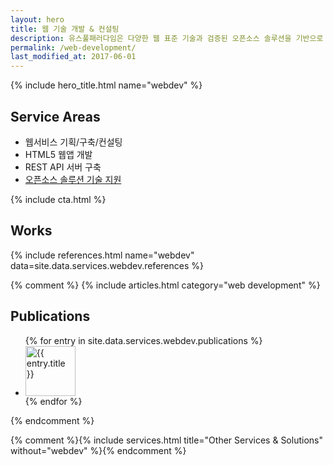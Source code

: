 ```yaml
---
layout: hero
title: 웹 기술 개발 & 컨설팅
description: 유스풀패러다임은 다양한 웹 표준 기술과 검증된 오픈소스 솔루션을 기반으로 웹서비스와 솔루션을 만들고 운영합니다.
permalink: /web-development/
last_modified_at: 2017-06-01
---
```


{% include hero_title.html name="webdev" %}

<div class="page-header">
  <h2>Service Areas</h2>
</div>

* 웹서비스 기획/구축/컨설팅
* HTML5 웹앱 개발
* REST API 서버 구축
* [오픈소스 솔루션 기술 지원](/easyoss/)
<!-- * IT Infra(서버/클라우드 호스팅 운영) -->

{% include cta.html %}

<div class="page-header">
  <h2>Works</h2>
</div>
{% include references.html name="webdev" data=site.data.services.webdev.references %}

{% comment %}
{% include articles.html category="web development" %}

<div class="page-header">
  <h2>Publications</h2>
</div>

<ul id="webdev-publications" class="webdev publications items media-list">
{% for entry in site.data.services.webdev.publications %}
  <li class="item item--{{ forloop.index }}">
      <div class="media">
        <a class="pull-left cover" href="{{ entry.url }}">
          <img class="media-object" src="{{ entry.cover }}" alt="{{ entry.title }}" width="80">
        </a>
        <!-- <div class="media-body">
          <h5 class="media-heading title">{{ entry.title }}</h5>
          <p class="description">{{ entry.description }}</p>
        </div> -->
      </div><!--.media-->
  </li>
{% endfor %}
</ul>
{% endcomment %}

{% comment %}{% include services.html title="Other Services & Solutions" without="webdev" %}{% endcomment %}

<!-- * [워드프레스 기반 안드로이드 앱 만들기](http://www.bloter.net/archives/181062) (블로터닷넷, 2014)
* [함수형 프로그래밍과 얼랭](http://www.moazine.com/article/detail.asp?articleid=265737) (마이크로소프트웨어, 2008)
* [레일스를 이용한 애자일 웹 개발 가이드](http://www.bizdeli.com/web2korea/) (웹2.0 코리아 2008) -->


<!-- <div class="page-header">
  <h2>Press Release</h2>
</div>

* [개발자들이 말하는 AWS 기반 ‘서버 없는 아키텍처’](https://aws.amazon.com/ko/blogs/korea/serverless-architecture-by-korean-developers/) (AWS 한국 블로그, 2016)
* [이번엔 ‘소셜 게시판’…트위터 기반 ‘톡팟’](http://www.bloter.net/archives/42158) (블로터닷넷, 2010)
* [즐거운 코칭과 재미있는 프로젝트, 그리고 자기 업그레이드](https://www.ibm.com/developerworks/community/blogs/9e635b49-09e9-4c23-8999-a4d461aeace2/entry/25) (IBM developerWorks, 2010) -->
